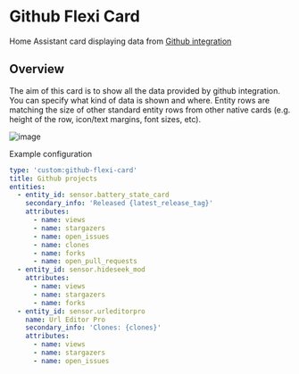 # Github Flexi Card
Home Assistant card displaying data from [Github integration](https://www.home-assistant.io/integrations/github/)

## Overview

The aim of this card is to show all the data provided by github integration. You can specify what kind of data is shown and where. Entity rows are matching the size of other standard entity rows from other native cards (e.g. height of the row, icon/text margins, font sizes, etc).

![image](https://user-images.githubusercontent.com/8268674/95760202-a2c53300-0ca2-11eb-8bb5-be1d0037fb85.png)

Example configuration
```yaml
type: 'custom:github-flexi-card'
title: Github projects
entities:
  - entity_id: sensor.battery_state_card
    secondary_info: 'Released {latest_release_tag}'
    attributes:
      - name: views
      - name: stargazers
      - name: open_issues
      - name: clones
      - name: forks
      - name: open_pull_requests
  - entity_id: sensor.hideseek_mod
    attributes:
      - name: views
      - name: stargazers
      - name: forks
  - entity_id: sensor.urleditorpro
    name: Url Editor Pro
    secondary_info: 'Clones: {clones}'
    attributes:
      - name: views
      - name: stargazers
      - name: open_issues
```
